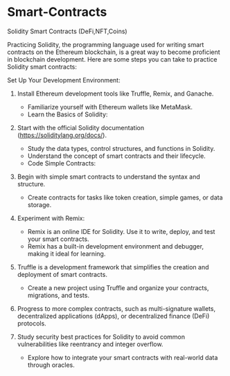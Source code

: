 # Smart-Contracts
Solidity Smart Contracts (DeFi,NFT,Coins)

Practicing Solidity, the programming language used for writing smart contracts on the Ethereum blockchain, is a great way to become proficient in blockchain development. Here are some steps you can take to practice Solidity smart contracts:

Set Up Your Development Environment:

1. Install Ethereum development tools like Truffle, Remix, and Ganache.
   - Familiarize yourself with Ethereum wallets like MetaMask.
   - Learn the Basics of Solidity:

2. Start with the official Solidity documentation (https://soliditylang.org/docs/).
   - Study the data types, control structures, and functions in Solidity.
   - Understand the concept of smart contracts and their lifecycle.
   - Code Simple Contracts:

3. Begin with simple smart contracts to understand the syntax and structure.
   - Create contracts for tasks like token creation, simple games, or data storage.


4. Experiment with Remix:
   - Remix is an online IDE for Solidity. Use it to write, deploy, and test your smart contracts.
   - Remix has a built-in development environment and debugger, making it ideal for learning.


5. Truffle is a development framework that simplifies the creation and deployment of smart contracts.
    - Create a new project using Truffle and organize your contracts, migrations, and tests.

6. Progress to more complex contracts, such as multi-signature wallets, decentralized applications (dApps), or decentralized finance (DeFi) protocols.

7. Study security best practices for Solidity to avoid common vulnerabilities like reentrancy and integer overflow.
   - Explore how to integrate your smart contracts with real-world data through oracles.
